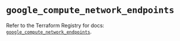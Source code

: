 # `google_compute_network_endpoints`

Refer to the Terraform Registry for docs: [`google_compute_network_endpoints`](https://registry.terraform.io/providers/hashicorp/google/6.18.0/docs/resources/compute_network_endpoints).
